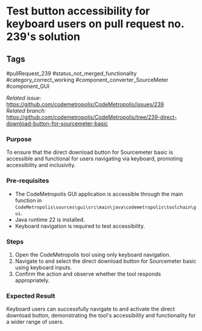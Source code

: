# Test button accessibility for keyboard users on pull request no. 239's solution

## Tags
#pullRequest_239 #status_not_merged_functionality #category_correct_working #component_converter_SourceMeter #component_GUI

_Related issue:_ https://github.com/codemetropolis/CodeMetropolis/issues/239 <br>
_Related branch:_ https://github.com/codemetropolis/CodeMetropolis/tree/239-direct-download-button-for-sourcemeter-basic

### Purpose
To ensure that the direct download button for Sourcemeter basic is accessible and functional for users navigating via keyboard, promoting accessibility and inclusivity.

### Pre-requisites
- The CodeMetropolis GUI application is accessible through the main function in `CodeMetropolis\sources\gui\src\main\java\codemetropolis\toolchain\gui`.
- Java runtime 22 is installed.
- Keyboard navigation is required to test accessibility.

### Steps
1. Open the CodeMetropolis tool using only keyboard navigation.
2. Navigate to and select the direct download button for Sourcemeter basic using keyboard inputs.
3. Confirm the action and observe whether the tool responds appropriately.

### Expected Result
Keyboard users can successfully navigate to and activate the direct download button, demonstrating the tool's accessibility and functionality for a wider range of users.
